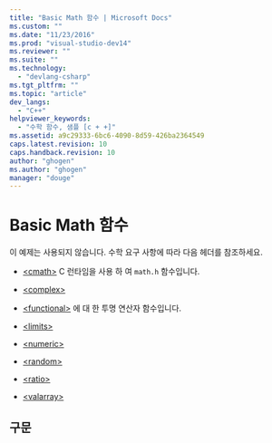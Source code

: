 ```yaml
---
title: "Basic Math 함수 | Microsoft Docs"
ms.custom: ""
ms.date: "11/23/2016"
ms.prod: "visual-studio-dev14"
ms.reviewer: ""
ms.suite: ""
ms.technology: 
  - "devlang-csharp"
ms.tgt_pltfrm: ""
ms.topic: "article"
dev_langs: 
  - "C++"
helpviewer_keywords: 
  - "수학 함수, 샘플 [c + +]"
ms.assetid: a9c29333-6bc6-4090-8d59-426ba2364549
caps.latest.revision: 10
caps.handback.revision: 10
author: "ghogen"
ms.author: "ghogen"
manager: "douge"
---
```

# Basic Math 함수
이 예제는 사용되지 않습니다. 수학 요구 사항에 따라 다음 헤더를 참조하세요.  
  
-   [\<cmath\>](../Topic/%3Ccmath%3E.md) C 런타임을 사용 하 여 `math.h` 함수입니다.  
  
-   [\<complex\>](../Topic/%3Ccomplex%3E.md)  
  
-   [\<functional\>](../Topic/%3Cfunctional%3E.md) 에 대 한 투명 연산자 함수입니다.  
  
-   [\<limits\>](../Topic/%3Climits%3E.md)  
  
-   [\<numeric\>](../Topic/%3Cnumeric%3E.md)  
  
-   [\<random\>](../Topic/%3Crandom%3E.md)  
  
-   [\<ratio\>](../Topic/%3Cratio%3E.md)  
  
-   [\<valarray\>](../Topic/%3Cvalarray%3E.md)  
  
## 구문
